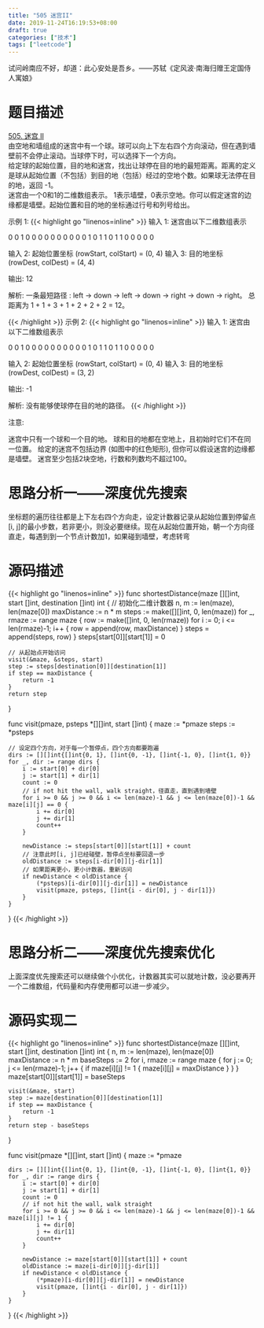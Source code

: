 ```yaml
---
title: "505 迷宫II"
date: 2019-11-24T16:19:53+08:00
draft: true
categories: ["技术"]
tags: ["leetcode"]
---
```

试问岭南应不好，却道：此心安处是吾乡。——苏轼《定风波·南海归赠王定国侍人寓娘》
<!--more-->
# 题目描述
[505. 迷宫 II](https://leetcode-cn.com/problems/the-maze-ii)  
由空地和墙组成的迷宫中有一个球。球可以向上下左右四个方向滚动，但在遇到墙壁前不会停止滚动。当球停下时，可以选择下一个方向。  
给定球的起始位置，目的地和迷宫，找出让球停在目的地的最短距离。距离的定义是球从起始位置（不包括）到目的地（包括）经过的空地个数。如果球无法停在目的地，返回 -1。  
迷宫由一个0和1的二维数组表示。 1表示墙壁，0表示空地。你可以假定迷宫的边缘都是墙壁。起始位置和目的地的坐标通过行号和列号给出。

示例 1:
{{< highlight go "linenos=inline" >}}
输入 1: 迷宫由以下二维数组表示

0 0 1 0 0
0 0 0 0 0
0 0 0 1 0
1 1 0 1 1
0 0 0 0 0

输入 2: 起始位置坐标 (rowStart, colStart) = (0, 4)
输入 3: 目的地坐标 (rowDest, colDest) = (4, 4)

输出: 12

解析: 一条最短路径 : left -> down -> left -> down -> right -> down -> right。
             总距离为 1 + 1 + 3 + 1 + 2 + 2 + 2 = 12。

{{< /highlight >}}
示例 2:
{{< highlight go "linenos=inline" >}}
输入 1: 迷宫由以下二维数组表示

0 0 1 0 0
0 0 0 0 0
0 0 0 1 0
1 1 0 1 1
0 0 0 0 0

输入 2: 起始位置坐标 (rowStart, colStart) = (0, 4)
输入 3: 目的地坐标 (rowDest, colDest) = (3, 2)

输出: -1

解析: 没有能够使球停在目的地的路径。
{{< /highlight >}}

注意:

迷宫中只有一个球和一个目的地。
球和目的地都在空地上，且初始时它们不在同一位置。
给定的迷宫不包括边界 (如图中的红色矩形), 但你可以假设迷宫的边缘都是墙壁。
迷宫至少包括2块空地，行数和列数均不超过100。

# 思路分析一——深度优先搜索
坐标题的遍历往往都是上下左右四个方向走，设定计数器记录从起始位置到停留点[i, j]的最小步数，若非更小，则没必要继续。现在从起始位置开始，朝一个方向径直走，每遇到到一个节点计数加1，如果碰到墙壁，考虑转弯

# 源码描述
{{< highlight go "linenos=inline" >}}
func shortestDistance(maze [][]int, start []int, destination []int) int {
    // 初始化二维计数器
	n, m := len(maze), len(maze[0])
	maxDistance := n * m
	steps := make([][]int, 0, len(maze))
	for _, rmaze := range maze {
		row := make([]int, 0, len(rmaze))
		for i := 0; i <= len(rmaze)-1; i++ {
			row = append(row, maxDistance)
		}
		steps = append(steps, row)
	}
	steps[start[0]][start[1]] = 0

    // 从起始点开始访问
	visit(&maze, &steps, start)
	step := steps[destination[0]][destination[1]]
	if step == maxDistance {
		return -1
	}
	return step
}

func visit(pmaze, psteps *[][]int, start []int) {
	maze := *pmaze
	steps := *psteps

    // 设定四个方向，对于每一个暂停点，四个方向都要跑遍
	dirs := [][]int{[]int{0, 1}, []int{0, -1}, []int{-1, 0}, []int{1, 0}}
	for _, dir := range dirs {
		i := start[0] + dir[0]
		j := start[1] + dir[1]
		count := 0
		// if not hit the wall, walk straight，径直走，直到遇到墙壁
		for i >= 0 && j >= 0 && i <= len(maze)-1 && j <= len(maze[0])-1 && maze[i][j] == 0 {
			i += dir[0]
			j += dir[1]
			count++
		}

		newDistance := steps[start[0]][start[1]] + count
		// 注意此时[i, j]已经碰壁，暂停点坐标要回退一步
		oldDistance := steps[i-dir[0]][j-dir[1]]
		// 如果距离更小，更小计数器，重新访问
		if newDistance < oldDistance {
			(*psteps)[i-dir[0]][j-dir[1]] = newDistance
			visit(pmaze, psteps, []int{i - dir[0], j - dir[1]})
		}
	}
}
{{< /highlight >}}

# 思路分析二——深度优先搜索优化
上面深度优先搜索还可以继续做个小优化，计数器其实可以就地计数，没必要再开一个二维数组，代码量和内存使用都可以进一步减少。

# 源码实现二
{{< highlight go "linenos=inline" >}}
func shortestDistance(maze [][]int, start []int, destination []int) int {
	n, m := len(maze), len(maze[0])
	maxDistance := n * m
	baseSteps := 2
	for i, rmaze := range maze {
		for j := 0; j <= len(rmaze)-1; j++ {
			if maze[i][j] != 1 {
				maze[i][j] = maxDistance
			}
		}
	}
	maze[start[0]][start[1]] = baseSteps

	visit(&maze, start)
	step := maze[destination[0]][destination[1]]
	if step == maxDistance {
		return -1
	}
	return step - baseSteps
}

func visit(pmaze *[][]int, start []int) {
	maze := *pmaze

	dirs := [][]int{[]int{0, 1}, []int{0, -1}, []int{-1, 0}, []int{1, 0}}
	for _, dir := range dirs {
		i := start[0] + dir[0]
		j := start[1] + dir[1]
		count := 0
		// if not hit the wall, walk straight
		for i >= 0 && j >= 0 && i <= len(maze)-1 && j <= len(maze[0])-1 && maze[i][j] != 1 {
			i += dir[0]
			j += dir[1]
			count++
		}

		newDistance := maze[start[0]][start[1]] + count
		oldDistance := maze[i-dir[0]][j-dir[1]]
		if newDistance < oldDistance {
			(*pmaze)[i-dir[0]][j-dir[1]] = newDistance
			visit(pmaze, []int{i - dir[0], j - dir[1]})
		}
	}
}
{{< /highlight >}}
